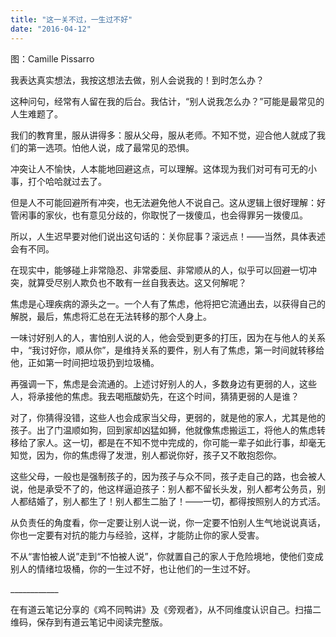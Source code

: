 ```yaml
---
title: "这一关不过，一生过不好"
date: "2016-04-12"
---
```


图：Camille Pissarro

我表达真实想法，我按这想法去做，别人会说我的！到时怎么办？

这种问句，经常有人留在我的后台。我估计，“别人说我怎么办？”可能是最常见的人生难题了。

我们的教育里，服从讲得多：服从父母，服从老师。不知不觉，迎合他人就成了我们的第一选项。怕他人说，成了最常见的恐惧。

冲突让人不愉快，人本能地回避这点，可以理解。这体现为我们对可有可无的小事，打个哈哈就过去了。

但是人不可能回避所有冲突，也无法避免他人不说自己。这从逻辑上很好理解：好管闲事的家伙，也有意见分歧的，你取悦了一拨傻瓜，也会得罪另一拨傻瓜。

所以，人生迟早要对他们说出这句话的：关你屁事？滚远点！——当然，具体表述会有不同。

在现实中，能够碰上非常隐忍、非常委屈、非常顺从的人，似乎可以回避一切冲突，就算受尽别人欺负也不敢有一丝自我表达。这又何解呢？

焦虑是心理疾病的源头之一。一个人有了焦虑，他将把它流通出去，以获得自己的解脱，最后，焦虑将汇总在无法转移的那个人身上。

一味讨好别人的人，害怕别人说的人，他会受到更多的打压，因为在与他人的关系中，“我讨好你，顺从你”，是维持关系的要件，别人有了焦虑，第一时间就转移给他，正如第一时间把垃圾扔到垃圾桶。

再强调一下，焦虑是会流通的。上述讨好别人的人，多数身边有更弱的人，这些人，将承接他的焦虑。我去喝瓶酸奶先，在这个时间，猜猜更弱的人是谁？

对了，你猜得没错，这些人也会成家当父母，更弱的，就是他的家人，尤其是他的孩子。出了门温顺如狗，回到家却凶猛如狮，他就像焦虑搬运工，将他人的焦虑转移给了家人。这一切，都是在不知不觉中完成的，你可能一辈子如此行事，却毫无知觉，因为，你的焦虑得了发泄，别人都说你好，孩子又不敢抱怨你。

这些父母，一般也是强制孩子的，因为孩子与众不同，孩子走自己的路，也会被人说，他是承受不了的，他这样逼迫孩子：别人都不留长头发，别人都考公务员，别人都结婚了，别人都生了！别人都生二胎了！——一切，都得按照别人的方式活。

从负责任的角度看，你一定要让别人说一说，你一定要不怕别人生气地说说真话，你也一定要有对抗的能力与经验，这样，才能防止你的家人受害。

不从“害怕被人说”走到“不怕被人说”，你就置自己的家人于危险境地，使他们变成别人的情绪垃圾桶，你的一生过不好，也让他们的一生过不好。

\_\_\_\_\_\_\_\_\_\_\_\_

在有道云笔记分享的《鸡不同鸭讲》及《旁观者》，从不同维度认识自己。扫描二维码，保存到有道云笔记中阅读完整版。
